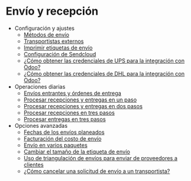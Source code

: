 # Envío y recepción

  * Configuración y ajustes
    * [Métodos de envío](shipping_receiving/setup_configuration/delivery_method.html)
    * [Transportistas externos](shipping_receiving/setup_configuration/third_party_shipper.html)
    * [Imprimir etiquetas de envío](shipping_receiving/setup_configuration/labels.html)
    * [Configuración de Sendcloud](shipping_receiving/setup_configuration/sendcloud_shipping.html)
    * [¿Cómo obtener las credenciales de UPS para la integración con Odoo?](shipping_receiving/setup_configuration/ups_credentials.html)
    * [¿Cómo obtener las credenciales de DHL para la integración con Odoo?](shipping_receiving/setup_configuration/dhl_credentials.html)
  * Operaciones diarias
    * [Envíos entrantes y órdenes de entrega](shipping_receiving/daily_operations/shipments_deliveries.html)
    * [Procesar recepciones y entregas en un paso](shipping_receiving/daily_operations/receipts_delivery_one_step.html)
    * [Procesar recepciones y entregas en dos pasos](shipping_receiving/daily_operations/receipts_delivery_two_steps.html)
    * [Procesar recepciones en tres pasos](shipping_receiving/daily_operations/receipts_three_steps.html)
    * [Procesar entregas en tres pasos](shipping_receiving/daily_operations/delivery_three_steps.html)
  * Opciones avanzadas
    * [Fechas de los envíos planeados](shipping_receiving/advanced_operations_shipping/scheduled_dates.html)
    * [Facturación del costo de envío](shipping_receiving/advanced_operations_shipping/invoicing.html)
    * [Envío en varios paquetes](shipping_receiving/advanced_operations_shipping/multipack.html)
    * [Cambiar el tamaño de la etiqueta de envío](shipping_receiving/advanced_operations_shipping/label_type.html)
    * [Uso de triangulación de envíos para enviar de proveedores a clientes](shipping_receiving/advanced_operations_shipping/dropshipping.html)
    * [¿Cómo cancelar una solicitud de envío a un transportista?](shipping_receiving/advanced_operations_shipping/cancel.html)

